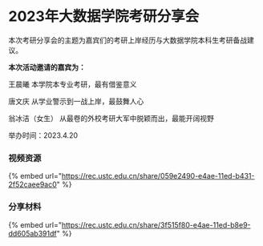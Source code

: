 # 2023年大数据学院考研分享会

本次考研分享会的主题为嘉宾们的考研上岸经历与大数据学院本科生考研备战建议。

&#x20;**本次活动邀请的嘉宾为：**&#x20;

王晨曦 本学院本专业考研，最有借鉴意义&#x20;

唐文庆 从学业警示到一战上岸，最鼓舞人心&#x20;

翁冰洁（女生） 从最卷的外校考研大军中脱颖而出，最能开阔视野

举办时间：2023.4.20

### 视频资源

{% embed url="https://rec.ustc.edu.cn/share/059e2490-e4ae-11ed-b431-2f52caee9ac0" %}

### 分享材料

{% embed url="https://rec.ustc.edu.cn/share/3f515f80-e4ae-11ed-b8e9-dd605ab391df" %}
